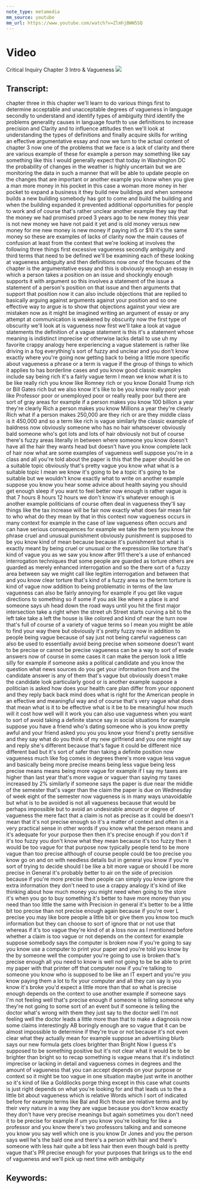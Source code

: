 ```yaml
---
note_type: metamedia
mm_source: youtube
mm_url: https://www.youtube.com/watch?v=ZlmhjBWW5SQ
---
```


# Video
Critical Inquiry Chapter 3 Intro & Vagueness
![](https://www.youtube.com/watch?v=ZlmhjBWW5SQ)

## Transcript:
chapter three in this
chapter we'll learn to do various things
first to determine acceptable and
unacceptable degrees of vagueness in
language secondly to understand and
identify types of ambiguity third
identify the problems generality causes
in language fourth to use definitions to
increase precision and Clarity and to
influence
attitudes then we'll look at
understanding the types of definitions
and finally acquire skills for writing
an effective argumentative essay and now
we turn to the actual content of chapter
3 now one of the problems that we face
is a lack of clarity and there are
various example of these for example a
person may something like say something
like this I would generally expect that
today in Washington DC the probability
of changes in the weather is highly
uncertain but we are monitoring the data
in such a manner that will be able to
update people on the changes that are
important or another example you know
when you give a man more money in his
pocket in this case a woman more money
in her pocket to expand a business it
they build new buildings and when
someone builds a new building somebody
has got to come and build the building
and when the building expanded it
prevented additional opportunities for
people to work and of course that's
rather
unclear another
example they say that the money we had
promised proed 3 years ago to be new
money this year is not new money we have
not paid it yet and is old money versus
new money for me new money is new money
if paying in5 or $10 it's the same
money so these are examples of lacks of
clarity now the main causes of confusion
at least from the context that we're
looking at involves the following three
things first excessive vagueness
secondly ambiguity and third terms that
need to be defined we'll be examining
each of these looking at vagueness
ambiguity and then
definitions now one of the focuses of
the chapter is the argumentative essay
and this is obviously enough an essay in
which a person takes a position on an
issue and shockingly enough supports it
with argument so this involves a
statement of the issue a statement of a
person's position on that issue and then
arguments that support that
position now it can also include
objections that are replied to basically
arguing against arguments against your
position and so one effective way to
argue is to show that objections against
your view are
mistaken now as it might be imagined
writing an argument of essay or any
attempt at communication is weakened by
obscurity now the first type of
obscurity we'll look at is
vagueness
now first we'll take a look at vague
statements the definition of a vague
statement is this it's a statement whose
meaning is indistinct imprecise or
otherwise lacks detail to use uh my
favorite crappy analogy
here experiencing a vague statement is
rather like driving in a fog
everything's sort of fuzzy and unclear
and you don't know exactly where you're
going
now getting back to being a little more
specific about vagueness a phrase or a
term is vague if the group of things to
which it applies to has borderline cases
and you know good classic examples
include say being rich it's a fairly
vague term I mean we know what it is to
be like really rich you know like Romney
rich or you know Donald Trump rich or
Bill Gates rich but we also know it's
like to be you know really poor yeah
like Professor poor or unemployed poor
or really really
poor but there are sort of gray areas
for example if a person makes you know
100 billion a year they're clearly Rich
a person makes you know Millions a year
they're clearly Rich what if a person
makes 250,000 are they rich or are they
middle class is it 450,000 and so a term
like rich is vague similarly the classic
example of baldness now obviously
someone who has no hair whatsoever
obviously bald someone who's got lots
and lots of hair obviously not but of
course there's fuzzy areas literally in
between where someone you know doesn't
have all the hair they wants head but
doesn't have you know complete lack of
hair now what are some examples of
vagueness
well suppose you're in a class and all
you're told about the paper is this that
the paper should be on a suitable topic
obviously that's pretty vague you know
what what is a suitable topic I mean we
know it's going to be a topic it's going
to be suitable but we wouldn't know
exactly what to write on another example
suppose you know you hear some advice
about health saying you should get
enough sleep if you want to feel better
now enough is rather vague is that 7
hours 8 hours 12 hours we don't know
it's whatever enough is another example
politicians of course often deal in
vagueness they'll say things like the
tax increase will be fair now exactly
what does fair mean fair to who what do
they mean by that in this
context now vagueness occurs in many
context for example in the case of law
vagueness often occurs and can have
serious consequences for example we take
the term you know the phrase cruel and
unusual
punishment obviously punishment is
supposed to be you know kind of mean
because because it's punishment but what
is exactly meant by being cruel or
unusual or the expression like torture
that's kind of vague you as we saw you
know after 911 there's a use of enhanced
interrogation techniques that some
people are guarded as torture others are
guarded as merely enhanced interrogation
and so the there sort of a fuzzy area
between say we might call like legitim
interrogation and between that and
you know clear torture that's kind of a
fuzzy area so the term torture is kind
of
vague now addition to being problematic
in terms of the law vagueness can also
be fairly annoying for example if you
get like vague directions to something
so if some if you ask like where a place
is and someone says uh head down the
road ways until you hit the first major
intersection take a right when the
street uh Street starts curving a bit to
the left take take a left the house is
like colored and kind of near the turn
now that's full of course of a variety
of vague terms so I mean you might be
able to find your way there but
obviously it's pretty
fuzzy now in addition to people being
vague because of say just not being
careful vagueness can also be used
to essentially avoid being precise when
someone doesn't want to be precise or
cannot be precise vagueness can be a way
to sort of evade answers now of course
in some cases it can make the person
look a little silly for example if
someone asks a political candidate and
you know the question what news sources
do you get your information from and the
candidate answer is any of them that's
vague but obviously doesn't make the
candidate look particularly good or is
another example suppose a politician is
asked how does your health care plan
differ from your opponent and they reply
back back mind does what is right for
the American people in an effective and
meaningful way and of course that's very
vague what does that mean what is it to
be effective what is it be to be
meaningful how much will it cost how
well will it work you can also use
vagueness when you want to sort of avoid
taking a definite stance say in social
situations for
example suppose you have a friend who's
dating someone who
is you know pretty awful and your friend
asked you you you know your friend's
pretty sensitive and they say what do
you think of my new girlfriend and you
one might say and reply she's different
because that's fague it could be
different nice different bad but it's
sort of safer than taking a definite
position now vagueness much like fog
comes in degrees there's more vague less
vague
and basically being more precise means
being less vague being less precise
means means being more vague for example
if I say my taxes are higher than last
year that's more vague or vaguer than
saying my taxes increased by 2%
similarly if someone says the paper is
due near the middle of the semester
that's vager than the claim the paper is
due on Wednesday of week eight of the
semester now vagueness is in many ways
unavoidable but what is to be avoided is
not all vagueness because that would be
perhaps impossible but to avoid an
undesirable amount or degree of
vagueness the mere fact that a claim is
not as precise as it could be doesn't
mean that it's not precise enough so
it's a matter of context and often in a
very practical sense in other words if
you know what the person means and it's
adequate for your purpose then then it's
precise enough if you don't if it's too
fuzzy you don't know what they mean
because it's too fuzzy then it would be
too vague for that
purpose now typically people tend to be
more vague than too precise although of
course people could be too precise you
know go on and on with needless details
but in general you know if you're sort
of trying to decide should I be like a
bit more vague or should I be more
precise in General it's probably better
to air on the side of precision because
if you're more precise then people can
simply you know ignore the extra
information they don't need to use a
crappy
analogy it's kind of like thinking about
how much money you might need when going
to the store it's when you go to buy
something it's better to have more money
than you need than too little the same
with Precision in general it's better to
be a little bit too precise than not
precise enough again because if you're
over L precise you may like bore people
a little bit or give them you know too
much information but they can choose to
sort of ignore that or not use that
whereas if it's too vague they're kind
of at a
loss now as I mentioned before whether a
claim is too vague or not depends on the
context for example suppose somebody
says the computer is
broken now if you're going to say you
know use a computer to print your paper
and you're told you know by the by
someone well the computer you're going
to use is broken that's precise enough
all you need to know is well not going
to be be able to print my paper with
that printer off that computer now
if you're talking to someone you know
who is supposed to be like an IT expert
and you're you know paying them a lot to
fix your computer and all they can say
is you know it's broke you'd expect a
little more than that so what is precise
enough depends on the context to use
another
example if someone says I'm not feeling
well that's precise enough if someone is
telling someone why they're not going to
some sort of an event but if someone is
telling the doctor what's wrong with
them they just say to the doctor well
I'm not feeling well the doctor leads a
little more than that to make a
diagnosis now some
claims interestingly AB boringly enough
are so vague that it can be almost
impossible to determine if they're true
or not because it's not even clear what
they actually mean for example suppose
an advertising blurb says our new
formula gets cloes brighter than Bright
Now I guess it's supposed to be
something positive but it's not clear
what it would be to be brighter than
bright so to recap something is vague
means that it's indistinct imprecise or
lacking in detail and vagueness comes in
degrees and the amount of vagueness that
you can accept depends on your purpose
or context so it might be too vague in
one situation maybe just write in
another so it's kind of like a
Goldilocks porge thing except in this
case what counts is just right depends
on what you're looking
for and
that leads us to the a little bit about
vagueness which is relative Words which
I sort of indicated before for example
terms like Bal and Rich those are
relative terms and by their very nature
in a way they are vague because you
don't know exactly they don't have very
precise meanings but again sometimes you
don't need it to be precise for example
if um you know you're looking for like a
professor and you know there's two
professors talking and and someone you
know you say well which one is you know
Dr Jones and you the person says well
he's the bald one and there's a person
with hair and there's someone with less
hair quite a bit less hair then even
though bald is pretty vague that's PR
precise enough for your purposes that
brings us to the end of vagueness and
we'll pick up next time with ambiguity


## Keywords:
